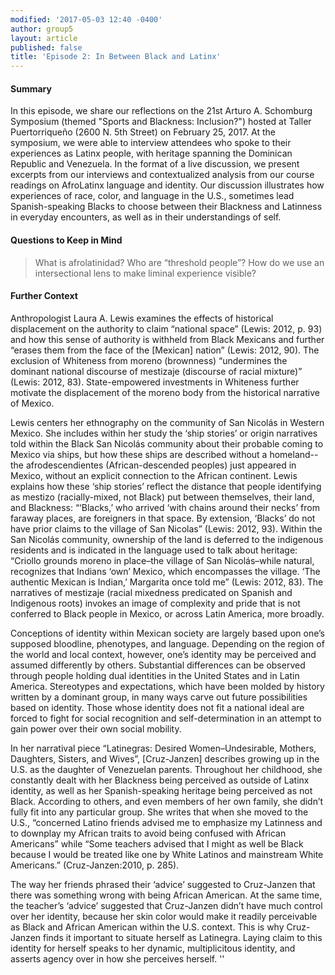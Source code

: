 ```yaml
---
modified: '2017-05-03 12:40 -0400'
author: group5
layout: article
published: false
title: 'Episode 2: In Between Black and Latinx'
---
```

#### Summary
In this episode, we share our reflections on the 21st Arturo A. Schomburg Symposium (themed 
"Sports and Blackness: Inclusion?") hosted at Taller Puertorriqueño (2600 N. 5th Street) on February 25, 2017. At the symposium, we were able to interview attendees who spoke to their experiences as Latinx people, with heritage spanning the Dominican Republic and Venezuela.
In the format of a live discussion, we present excerpts from our interviews and contextualized analysis from our course readings on AfroLatinx language and identity. Our discussion illustrates how experiences of race, color, and language in the U.S., sometimes lead Spanish-speaking Blacks to choose between their Blackness and Latinness in everyday encounters, as well as in their understandings of self. 

#### Questions to Keep in Mind

> What is afrolatinidad? Who are “threshold people”? How do we use an intersectional lens to make liminal experience visible?

#### Further Context 
Anthropologist Laura A. Lewis examines the effects of historical displacement on the authority to claim “national space” (Lewis: 2012, p. 93) and how this sense of authority is withheld from Black Mexicans and further “erases them from the face of the [Mexican] nation” (Lewis: 2012, 90). The exclusion of Whiteness from moreno (brownness) “undermines the dominant national discourse of mestizaje (discourse of racial mixture)” (Lewis: 2012, 83). State-empowered investments in Whiteness further motivate the displacement of the moreno body from the historical narrative of Mexico. 

Lewis centers her ethnography on the community of San Nicolás in Western Mexico. She includes within her study the ‘ship stories’ or origin narratives told within the Black San Nicolás community about their probable coming to Mexico via ships, but how these ships are described without a homeland--the afrodescendientes (African-descended peoples) just appeared in Mexico, without an explicit connection to the African continent. Lewis explains how these ‘ship stories’ reflect the distance that people identifying as mestizo (racially-mixed, not Black) put between themselves, their land, and Blackness: “‘Blacks,’ who arrived ‘with chains around their necks’ from faraway places, are foreigners in that space. By extension, ‘Blacks’ do not have prior claims to the village of San Nicolas” (Lewis: 2012, 93). Within the San Nicolás community, ownership of the land is deferred to the indigenous residents and is indicated in the language used to talk about heritage: “Criollo grounds moreno in place–the village of San Nicolás–while natural, recognizes that Indians ‘own’ Mexico, which encompasses the village. ‘The authentic Mexican is Indian,’ Margarita once told me” (Lewis: 2012, 83). The narratives of mestizaje (racial mixedness predicated on Spanish and Indigenous roots) invokes an image of complexity and pride that is not conferred to Black people in Mexico, or across Latin America, more broadly.

Conceptions of identity within Mexican society are largely based upon one’s supposed bloodline, phenotypes, and language. Depending on the region of the world and local context, however, one’s identity may be perceived and assumed differently by others. Substantial differences can be observed through people holding dual identities in the United States and in Latin America. Stereotypes and expectations, which have been molded by history written by a dominant group, in many ways carve out future possibilities based on identity. Those whose identity does not fit a national ideal are forced to fight for social recognition and self-determination in an attempt to gain power over their own social mobility.
    
In her narratival piece “Latinegras: Desired Women–Undesirable, Mothers, Daughters, Sisters, and Wives”, [Cruz-Janzen] describes growing up in the U.S. as the daughter of Venezuelan parents. Throughout her childhood, she constantly dealt with her Blackness being perceived as outside of Latinx identity, as well as her Spanish-speaking heritage being perceived as not Black. According to others, and even members of her own family, she didn’t fully fit into any particular group. She writes that when she moved to the U.S., “concerned Latino friends advised me to emphasize my Latinness and to downplay my African traits to avoid being confused with African Americans” while “Some teachers advised that I might as well be Black because I would be treated like one by White Latinos and mainstream White Americans.” (Cruz-Janzen:2010, p. 285). 

The way her friends phrased their ‘advice’ suggested to Cruz-Janzen that there was something wrong with being African American. At the same time, the teacher’s ‘advice’ suggested that Cruz-Janzen didn’t have much control over her identity, because her skin color would make it readily perceivable as Black and African American within the U.S. context. This is why Cruz-Janzen finds it important to situate herself as Latinegra. Laying claim to this identity for herself speaks to her dynamic, multiplicitous identity, and asserts agency over in how she perceives herself. ''